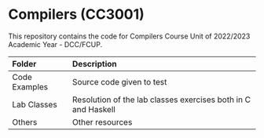 # Compilers (CC3001)
This repository contains the code for Compilers Course Unit of 2022/2023 Academic Year - DCC/FCUP.

| Folder | Description |
| :-------- | :-----------------------------------------------------------------------------------------|
| Code Examples | Source code given to test |
| Lab Classes | Resolution of the lab classes exercises both in C and Haskell |
| Others | Other resources |
